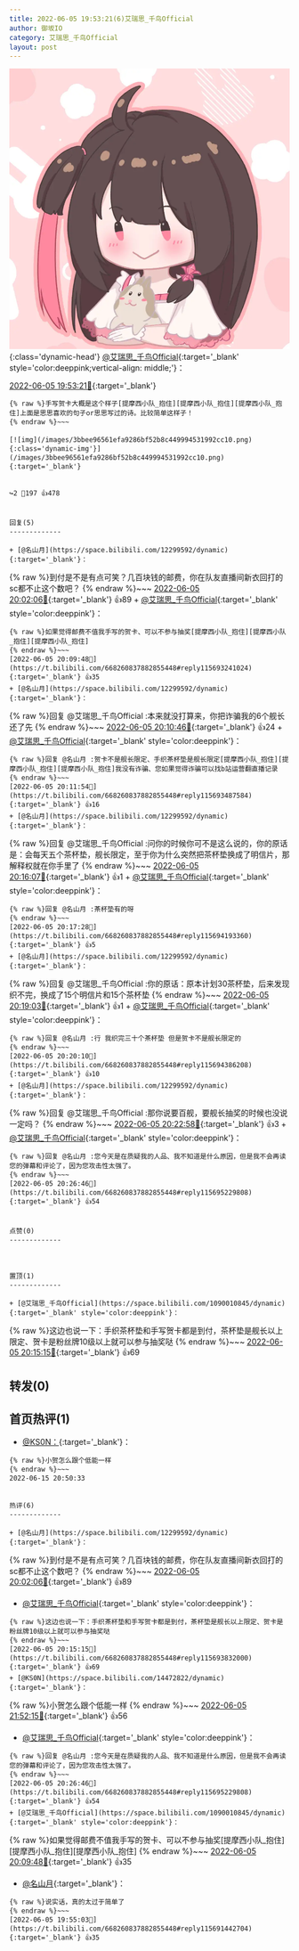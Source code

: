 ```yaml
---
title: 2022-06-05 19:53:21(6)艾瑞思_千鸟Official
author: 御坂IO
category: 艾瑞思_千鸟Official
layout: post
---
```


![img](/images/7e08840c56f251de28bdf766b647bd5fe9a5d50a.jpg){:class='dynamic-head'}
[@艾瑞思_千鸟Official](https://space.bilibili.com/1090010845/dynamic){:target='_blank' style='color:deeppink;vertical-align: middle;'}：

[2022-06-05 19:53:21🔗](https://t.bilibili.com/668260837882855448){:target='_blank'}

~~~
{% raw %}手写贺卡大概是这个样子[提摩西小队_抱住][提摩西小队_抱住][提摩西小队_抱住]上面是思思喜欢的句子or思思写过的诗。比较简单这样子！
{% endraw %}~~~

[![img](/images/3bbee96561efa9286bf52b8c449994531992cc10.png){:class='dynamic-img'}](/images/3bbee96561efa9286bf52b8c449994531992cc10.png){:target='_blank'}


↪️2 💬197 👍478


回复(5)
-------------

+ [@名山月](https://space.bilibili.com/12299592/dynamic){:target='_blank'}：
~~~
{% raw %}到付是不是有点可笑？几百块钱的邮费，你在队友直播间新衣回打的sc都不止这个数吧？
{% endraw %}~~~
[2022-06-05 20:02:06🔗](https://t.bilibili.com/668260837882855448#reply115692215152){:target='_blank'} 👍89
    + [@艾瑞思_千鸟Official](https://space.bilibili.com/1090010845/dynamic){:target='_blank' style='color:deeppink'}：
~~~
{% raw %}如果觉得邮费不值我手写的贺卡、可以不参与抽奖[提摩西小队_抱住][提摩西小队_抱住][提摩西小队_抱住]
{% endraw %}~~~
[2022-06-05 20:09:48🔗](https://t.bilibili.com/668260837882855448#reply115693241024){:target='_blank'} 👍35
+ [@名山月](https://space.bilibili.com/12299592/dynamic){:target='_blank'}：
~~~
{% raw %}回复 @艾瑞思_千鸟Official :本来就没打算来，你把诈骗我的6个舰长还了先
{% endraw %}~~~
[2022-06-05 20:10:46🔗](https://t.bilibili.com/668260837882855448#reply115693333776){:target='_blank'} 👍24
    + [@艾瑞思_千鸟Official](https://space.bilibili.com/1090010845/dynamic){:target='_blank' style='color:deeppink'}：
~~~
{% raw %}回复 @名山月 :贺卡不是舰长限定、手织茶杯垫是舰长限定[提摩西小队_抱住][提摩西小队_抱住][提摩西小队_抱住]我没有诈骗、您如果觉得诈骗可以找b站运营翻直播记录
{% endraw %}~~~
[2022-06-05 20:11:54🔗](https://t.bilibili.com/668260837882855448#reply115693487584){:target='_blank'} 👍16
+ [@名山月](https://space.bilibili.com/12299592/dynamic){:target='_blank'}：
~~~
{% raw %}回复 @艾瑞思_千鸟Official :问你的时候你可不是这么说的，你的原话是：会每天五个茶杯垫，舰长限定，至于你为什么突然把茶杯垫换成了明信片，那解释权就在你手里了
{% endraw %}~~~
[2022-06-05 20:16:07🔗](https://t.bilibili.com/668260837882855448#reply115693902112){:target='_blank'} 👍1
    + [@艾瑞思_千鸟Official](https://space.bilibili.com/1090010845/dynamic){:target='_blank' style='color:deeppink'}：
~~~
{% raw %}回复 @名山月 :茶杯垫有的呀
{% endraw %}~~~
[2022-06-05 20:17:28🔗](https://t.bilibili.com/668260837882855448#reply115694193360){:target='_blank'} 👍5
+ [@名山月](https://space.bilibili.com/12299592/dynamic){:target='_blank'}：
~~~
{% raw %}回复 @艾瑞思_千鸟Official :你的原话：原本计划30茶杯垫，后来发现织不完，换成了15个明信片和15个茶杯垫
{% endraw %}~~~
[2022-06-05 20:19:03🔗](https://t.bilibili.com/668260837882855448#reply115694415600){:target='_blank'} 👍1
    + [@艾瑞思_千鸟Official](https://space.bilibili.com/1090010845/dynamic){:target='_blank' style='color:deeppink'}：
~~~
{% raw %}回复 @名山月 :行 我织完三十个茶杯垫 但是贺卡不是舰长限定的
{% endraw %}~~~
[2022-06-05 20:20:10🔗](https://t.bilibili.com/668260837882855448#reply115694386208){:target='_blank'} 👍10
+ [@名山月](https://space.bilibili.com/12299592/dynamic){:target='_blank'}：
~~~
{% raw %}回复 @艾瑞思_千鸟Official :那你说要百舰，要舰长抽奖的时候也没说一定吗？
{% endraw %}~~~
[2022-06-05 20:22:58🔗](https://t.bilibili.com/668260837882855448#reply115694896240){:target='_blank'} 👍3
    + [@艾瑞思_千鸟Official](https://space.bilibili.com/1090010845/dynamic){:target='_blank' style='color:deeppink'}：
~~~
{% raw %}回复 @名山月 :您今天是在质疑我的人品、我不知道是什么原因，但是我不会再读您的弹幕和评论了，因为您攻击性太强了。
{% endraw %}~~~
[2022-06-05 20:26:46🔗](https://t.bilibili.com/668260837882855448#reply115695229808){:target='_blank'} 👍54


点赞(0)
-------------



置顶(1)
-------------

+ [@艾瑞思_千鸟Official](https://space.bilibili.com/1090010845/dynamic){:target='_blank' style='color:deeppink'}：
~~~
{% raw %}这边也说一下：手织茶杯垫和手写贺卡都是到付，茶杯垫是舰长以上限定、贺卡是粉丝牌10级以上就可以参与抽奖哒
{% endraw %}~~~
[2022-06-05 20:15:15🔗](https://t.bilibili.com/668260837882855448#reply115693832000){:target='_blank'} 👍69


转发(0)
-------------



首页热评(1)
-------------

+ [@KS0N：](https://space.bilibili.com/14472822/dynamic){:target='_blank'}：
~~~
{% raw %}小贺怎么跟个低能一样
{% endraw %}~~~
2022-06-15 20:50:33


热评(6)
-------------

+ [@名山月](https://space.bilibili.com/12299592/dynamic){:target='_blank'}：
~~~
{% raw %}到付是不是有点可笑？几百块钱的邮费，你在队友直播间新衣回打的sc都不止这个数吧？
{% endraw %}~~~
[2022-06-05 20:02:06🔗](https://t.bilibili.com/668260837882855448#reply115692215152){:target='_blank'} 👍89
+ [@艾瑞思_千鸟Official](https://space.bilibili.com/1090010845/dynamic){:target='_blank' style='color:deeppink'}：
~~~
{% raw %}这边也说一下：手织茶杯垫和手写贺卡都是到付，茶杯垫是舰长以上限定、贺卡是粉丝牌10级以上就可以参与抽奖哒
{% endraw %}~~~
[2022-06-05 20:15:15🔗](https://t.bilibili.com/668260837882855448#reply115693832000){:target='_blank'} 👍69
+ [@KS0N](https://space.bilibili.com/14472822/dynamic){:target='_blank'}：
~~~
{% raw %}小贺怎么跟个低能一样
{% endraw %}~~~
[2022-06-05 21:52:15🔗](https://t.bilibili.com/668260837882855448#reply115705676192){:target='_blank'} 👍56
+ [@艾瑞思_千鸟Official](https://space.bilibili.com/1090010845/dynamic){:target='_blank' style='color:deeppink'}：
~~~
{% raw %}回复 @名山月 :您今天是在质疑我的人品、我不知道是什么原因，但是我不会再读您的弹幕和评论了，因为您攻击性太强了。
{% endraw %}~~~
[2022-06-05 20:26:46🔗](https://t.bilibili.com/668260837882855448#reply115695229808){:target='_blank'} 👍54
+ [@艾瑞思_千鸟Official](https://space.bilibili.com/1090010845/dynamic){:target='_blank' style='color:deeppink'}：
~~~
{% raw %}如果觉得邮费不值我手写的贺卡、可以不参与抽奖[提摩西小队_抱住][提摩西小队_抱住][提摩西小队_抱住]
{% endraw %}~~~
[2022-06-05 20:09:48🔗](https://t.bilibili.com/668260837882855448#reply115693241024){:target='_blank'} 👍35
+ [@名山月](https://space.bilibili.com/12299592/dynamic){:target='_blank'}：
~~~
{% raw %}说实话，真的太过于简单了
{% endraw %}~~~
[2022-06-05 19:55:03🔗](https://t.bilibili.com/668260837882855448#reply115691442704){:target='_blank'} 👍35


